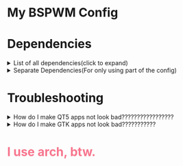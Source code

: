 # My BSPWM Config

# Dependencies

<details>
<summary>List of all dependencies(click to expand)</summary>
<pre>fish kitty nerd-fonts-fira-code adobe-source-code-pro-fonts ttf-icomoon-feather otf-raleway ttf-ubuntu-font-family nerd-fonts-fantasque-sans-mono cantarell-fonts oxygen-cursors xdo xdotool wmctrl slop polybar picom-jonaburg-fix glava rofi sxhkd scrot feh dunst conky playerctl xorg-xprop i3lock-color xclip xcolor vim-plug npm go</pre>
</details>

<details>
<summary> Separate Dependencies(For only using part of the config)</summary>

## Required for WM Funcitonality:

- fish
- kitty
- nerd-fonts-fira-code
- adobe-source-code-pro-fonts
- ttf-icomoon-feather
- nerd-fonts-fantasque-sans-mono
- cantarell-fonts
- oxygen-cursors
- xdo
- xdotool
- wmctrl
- slop
- polybar
- picom-jonaburg-fix
- rofi
- sxhkd
- scrot
- feh
- dunst
- playerctl
- xorg-xprop
- i3lock-color
- xclip
- xcolor

**Easy to copy list:** <pre>fish kitty nerd-fonts-fira-code adobe-source-code-pro-fonts ttf-icomoon-feather nerd-fonts-fantasque-sans-mono cantarell-fonts oxygen-cursors xdo xdotool wmctrl slop polybar picom-jonaburg-fix rofi sxhkd scrot feh dunst playerctl xorg-xprop i3lock-color xclip xcolor</pre>

## NeoVim Requirements

- neovim
- vim-plug
- npm
- go

## Conky Requirements

- conky
- otf-raleway
- ttf-ubuntu-font-family

## Visualiser

- GLava[`glava`]

</details>

# Troubleshooting

<details>
<summary>How do I make QT5 apps not look bad?????????????????</summary>

1. Install QT5CT
2. Get weird error
3. Try to find a solution
4. BASH your skull against the table, repeatedly
5. Read this line
6. Create a file `/etc/X11/Xsession.d/100-qt5ct`
7. Put this into it: <pre lang=bash>
   export QT_QPA_PLATFORMTHEME=qt5ct
   export QT_PLATFORMTHEME=qt5ct
   export QT_PLATFORM_PLUGIN=qt5ct
   export QT_AUTO_SCREEN_SCALE_FACTOR=0
   export QT_SCALE_FACTOR=1</pre>
8. Configure QT5CT and Kvantum engine to your superior tastes
9. Log out and back in/reload Xorg in another way(a crash will do)
10. Emerge from this experience, a devout buddhist.(OPTIONAL)

<details>
<summary> What the hell is Kvantum and how what do I do to buy it? </summary>

- Install `Kvantum`
- Download a QT5 theme from either KDE store or the AUR
- Cry because you can't unzip it
- Install the entire KDE app suite while trying to unzip it
- Realize you can just use `unrar x *path*`
- You did not forget to substitute \*path\* with the correct path because you're a smart Arch boi
- Launch Kvantum and select QT5 theme you just extracted, then spend 20 minutes looking at built-in themes because you're indecisive
- Finally set the theme in Kvantum
- Feel immense pride for the sheer dissapointment your parents have just endured
</details>
<hr>
</details>
<details>
<summary> How do I make GTK apps not look bad??????????? </summary>

1. Install LXAppearance
2. Customize(using LXAppearance)
3. Enjoy your epic and original Gruvbox theme
</details>

<h1><span style="color:#f7768e">I use arch, btw.</span></h1>
